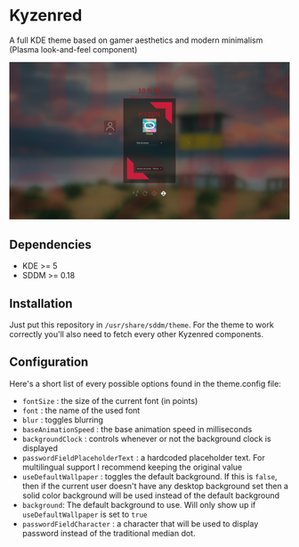 # Kyzenred
A full KDE theme based on gamer aesthetics and modern minimalism (Plasma look-and-feel component)

![Kyzenred Preview](https://github.com/MiiMii1205/kyzenred-sddm/blob/master/preview.png?raw=true)

## Dependencies
- KDE >= 5
- SDDM >= 0.18

## Installation
Just put this repository in `/usr/share/sddm/theme`. For the theme to work correctly you'll also need to fetch every other Kyzenred components.

## Configuration ##

Here's a short list of every possible options found in the theme.config file:

- `fontSize` : the size of the current font (in points)
- `font` : the name of the used font 
- `blur` : toggles blurring
- `baseAnimationSpeed` : the base animation speed in milliseconds
- `backgroundClock` : controls whenever or not the background clock is displayed
- `passwordFieldPlaceholderText` : a hardcoded placeholder text. For multilingual support I recommend keeping the original value
- `useDefaultWallpaper` : toggles the default background. If this is `false`, then if the current user doesn't have any desktop background set then a solid color background will be used instead of the default background
- `background`: The default background to use. Will only show up if `useDefaultWallpaper` is set to `true`
- `passwordFieldCharacter` : a character that will be used to display password instead of the traditional median dot. 

